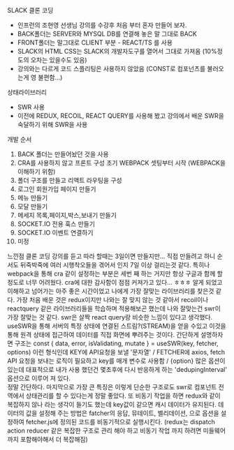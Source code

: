 SLACK 클론 코딩

- 인프런의 조현영 선생님 강의를 수강후 처음 부터 혼자 만들어 보자.
- BACK폴더는 SERVER와 MYSQL DB를 연결해 놓은 말 그대로 BACK
- FRONT폴더는 말그대로 CLIENT 부분 - REACT/TS 를 사용
- SLACK의 HTML CSS는 SLACK의 개발자도구를 열어서 그대로 가져옴 (10%정도의 오차는 있을수도 있음)
- 강의와는 다르게 코드 스플리팅은 사용하지 않았음 (CONST로 컴포넌츠를 불러오는게 영 불편함...)

상태라이브러리

- SWR 사용
- 이전에 REDUX, RECOIL, REACT QUERY를 사용해 봤고 강의에서 배운 SWR을 숙달하기 위해 SWR을 사용

개발 순서

1. BACK 폴더는 만들어놨던 것을 사용
2. CRA를 사용하지 않고 프론트 구성 초기 WEBPACK 셋팅부터 시작 (WEBPACK을 이해하기 위함)
3. 폴더 구조를 만들고 리액트 라우팅을 구성
4. 로그인 회원가입 페이지 만들기
5. 메뉴 만들기
6. 모달 만들기
7. 메세지 목록,페이지,박스,보내기 만들기
8. SOCKET.IO 전용 훅스 만들기
9. SOCKET.IO 이벤트 연결하기
10. 미정

느낀점
클론 코딩 강의를 듣고 따라 할때는 3일이면 만들지만...
직접 만들려고 하니 순서도 뒤죽박죽에 여러 시행착오들을 겪어서 인지 7일 이상 걸리는것 같다.
특히나 webpack을 통해 cra 같이 설정하는 부분은 세번 째 하는 거지만 항상 구글과 함께 할 정도로 너무 어려웠다.
cra에 대한 감사함이 점점 커져가고 있다... ㅎㅎㅎ 알게 되었고 이해하고 넘어가는 아주 좋은 시간이었고 나에게 가장 잘맞는 라이브러리를 찾은것 같다.
가장 처음 배운 것은 redux이지만 나와는 잘 맞지 않는 것 같아서 recoil이나 reactquery 같은 라이브러리들을
학습하며 적용해보곤 했는데 나와 잘맞는건 swr이 가장 잘맞는 것 같다.
swr은 살짝 react query랑 비슷한 느낌이 있다고 생각했다. useSWR을 통해 서버의 특정 상태에 연결된 스트림?(STREAM)을 얻을 수있고
이것을 통해 원격 상태에 접근하여 데이터를 직접 화면에 뿌려주는 것이다. 간단하게 설명하자면
구조는 const { data, error, isValidating, mutate } = useSWR(key, fetcher, options) 이런 형식인데
KEY에 API요청을 보낼 '문자열' / FETCHER에 axios, fetch API 요청을 보내는 로직이 필요하고 key를 매개 변수로 사용함 / {option} 많은 옵션이있는데 대표적으로 내가 사용 했던건 몇초후에 다시
반응하게 하는 'dedupingInterval' 옵션으로 이루어 져 있다.  
정말 간단하다.
마지막으로 가장 큰 특징은 이렇게 단순한 구조로도 swr로 컴포넌트 전역에서 상태관리를 할 수 있다는게 정말 좋았다. 또 비동기 작업을 하면 redux와 같이 복잡하지 않나 라는 생각이 들기도 했는데
key값이 같으면 캐시 데이터가 유지된다. 데이터의 값을 설정해 주는 방법은 fatcher의 응답, 뮤테이트, 벨리데이션, 으로 옵션을 설정하여 fetcher.js에 정의된 코드를 비동기적으로 실행시킨다.
(redux는 dispatch action reducer 같은 복잡한 구조로 관리 해야 하고 비동기 작업 까지 하려면 미들웨어까지 포함해야해서 더 복잡해짐)
